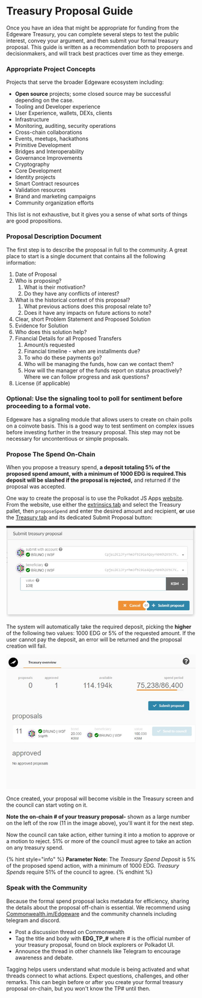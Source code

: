 # Treasury Proposal Guide

Once you have an idea that might be appropriate for funding from the Edgeware Treasury, you can complete several steps to test the public interest, convey your argument, and then submit your formal treasury proposal.  This guide is written as a recommendation both to proposers and decisionmakers, and will track best practices over time as they emerge. 

### Appropriate Project Concepts

Projects that serve the broader Edgeware ecosystem including:

* **Open source** projects; some closed source may be successful depending on the case.
* Tooling and Developer experience
* User Experience, wallets, DEXs, clients
* Infrastructure
* Monitoring, auditing, security operations
* Cross-chain collaborations
* Events, meetups, hackathons
* Primitive Development
* Bridges and Interoperability
* Governance Improvements
* Cryptography
* Core Development
* Identity projects
* Smart Contract resources
* Validation resources
* Brand and marketing campaigns
* Community organization efforts

This list is not exhaustive, but it gives you a sense of what sorts of things are good propositions.

### Proposal Description Document

The first step is to describe the proposal in full to the community.  A great place to start is a single document that contains all the following information:

1. Date of Proposal
2. Who is proposing?
   1. What is their motivation?
   2. Do they have any conflicts of interest?
3. What is the historical context of this proposal?
   1. What previous actions does this proposal relate to?
   2. Does it have any impacts on future actions to note?
4. Clear, short Problem Statement and Proposed Solution 
5. Evidence for Solution 
6. Who does this solution help?
7. Financial Details for all Proposed Transfers
   1. Amount/s requested
   2. Financial timeline  - when are installments due?
   3. To who do these payments go?
   4. Who will be managing the funds, how can we contact them?
   5. How will the manager of the funds report on status proactively? Where we can follow progress and ask questions?
8. License \(if applicable\)

### Optional: Use the signaling tool to poll for sentiment before proceeding to a formal vote.

Edgeware has a signaling module that allows users to create on chain polls on a coinvote basis. This is a good way to test sentiment on complex issues before investing further in the treasury proposal. This step may not be necessary for uncontentious or simple proposals.

### Propose The Spend On-Chain

When you propose a treasury spend,  **a deposit totaling 5% of the proposed spend amount, with a minimum of 1000 EDG is required.This deposit will be slashed if the proposal is rejected,** and returned if the proposal was accepted.

One way to create the proposal is to use the Polkadot JS Apps [website](https://polkadot.js.org/apps). From the website, use either the [extrinsics tab](https://polkadot.js.org/apps/#/extrinsics) and select the Treasury pallet, then `proposeSpend` and enter the desired amount and recipient, **or** use the [Treasury tab](https://polkadot.js.org/apps/#/treasury) and its dedicated Submit Proposal button:

![](../../../.gitbook/assets/image%20%289%29.png)

The system will automatically take the required deposit, picking the **higher** of the following two values: 1000 EDG or 5% of the requested amount. If the user cannot pay the deposit, an error will be returned and the proposal creation will fail.

![A proposal ready for the council to consider](../../../.gitbook/assets/image%20%288%29.png)

Once created, your proposal will become visible in the Treasury screen and the council can start voting on it.

**Note the on-chain \# of your treasury proposal-** shown as a large number on the left of the row \(11 in the image above\), you'll want it for the next step. 

Now the council can take action, either turning it into a motion to approve or a motion to reject. 51% or more of the council must agree to take an action on any treasury spend.

{% hint style="info" %}
**Parameter Note:**  The _Treasury Spend Deposit_ is 5% of the proposed spend action, with a minimum of 1000 EDG. _Treasury Spends_ require 51% of the council to agree.
{% endhint %}

### Speak with the Community

Because the formal spend proposal lacks metadata for efficiency, sharing the details about the proposal off-chain is essential. We recommend using [Commonwealth.im/Edgeware](https://Commonwealth.im/edgeware) and the community channels including telegram and discord.

* Post a discussion thread on Commonwealth
* Tag the title and body with **EDG\_TP\_\#** where \# is the official number of your treasury proposal, found on block explorers or Polkadot UI. 
* Announce the thread in other channels like Telegram to encourage awareness and debate.

Tagging helps users understand what module is being activated and what threads connect to what actions. Expect questions, challenges, and other remarks.  This can begin before or after you create your formal treasury proposal on-chain, but you won't know the TP\# until then.


